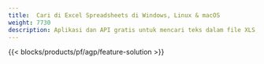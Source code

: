 ```yaml
---
title:  Cari di Excel Spreadsheets di Windows, Linux & macOS
weight: 7730
description: Aplikasi dan API gratis untuk mencari teks dalam file XLS, XLSX dan ODS
---
```

{{< blocks/products/pf/agp/feature-solution >}} 

